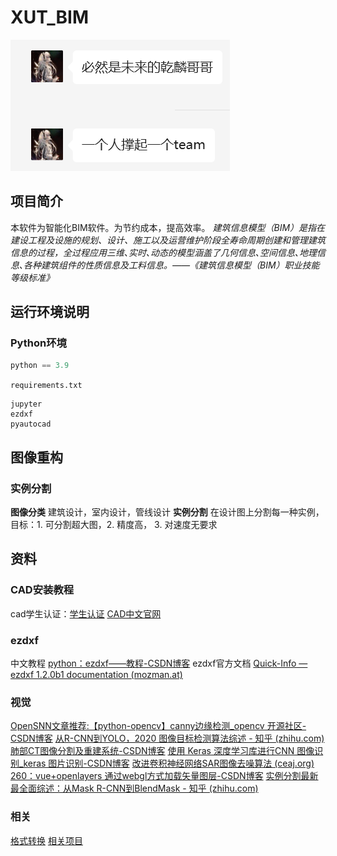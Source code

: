 # XUT_BIM
![image](/图片库/5d1ff55687d61f2ec3fdc3fd971449d.png)
## 项目简介
本软件为智能化BIM软件。为节约成本，提高效率。
*建筑信息模型（BIM）是指在建设工程及设施的规划、设计、施工以及运营维护阶段全寿命周期创建和管理建筑信息的过程，全过程应用三维､实时､动态的模型涵盖了几何信息､空间信息､地理信息､各种建筑组件的性质信息及工料信息。——《建筑信息模型（BIM）职业技能等级标准》*

## 运行环境说明
### Python环境
```python 
python == 3.9
```
`requirements.txt`
```text
jupyter
ezdxf
pyautocad
```

## 图像重构
### 实例分割
**图像分类** 建筑设计，室内设计，管线设计
**实例分割** 在设计图上分割每一种实例，目标：1. 可分割超大图，2. 精度高， 3. 对速度无要求

## 资料
### CAD安装教程
cad学生认证：[学生认证](https://zhuanlan.zhihu.com/p/341446584)
[CAD中文官网](https://www.autodesk.com.cn/)
### ezdxf
中文教程 [python：ezdxf——教程-CSDN博客](https://blog.csdn.net/weixin_44374471/article/details/106974561)
ezdxf官方文档 [Quick-Info — ezdxf 1.2.0b1 documentation (mozman.at)](https://ezdxf.mozman.at/docs/)

### 视觉
[OpenSNN文章推荐:【python-opencv】canny边缘检测_opencv 开源社区-CSDN博客](https://blog.csdn.net/snngrow/article/details/131728827)
[从R-CNN到YOLO，2020 图像目标检测算法综述 - 知乎 (zhihu.com)](https://zhuanlan.zhihu.com/p/268566357)
[肺部CT图像分割及重建系统-CSDN博客](https://blog.csdn.net/H_SWhite/article/details/86006886)
[使用 Keras 深度学习库进行CNN 图像识别_keras 图片识别-CSDN博客](https://blog.csdn.net/m0_59596937/article/details/128789102)
[改进卷积神经网络SAR图像去噪算法 (ceaj.org)](http://cea.ceaj.org/CN/abstract/abstract38872.shtml#:~:text=%E6%91%98%E8%A6%81%EF%BC%9A%20%E5%90%88%E6%88%90%E5%AD%94%E5%BE%84%E9%9B%B7%E8%BE%BE%EF%BC%88SAR%EF%BC%89%E9%80%9A%E5%B8%B8%E4%BC%9A%E8%A2%AB%E4%B8%80%E7%A7%8D%E7%A7%B0%E4%B8%BA%E6%95%A3%E6%96%91%E7%9A%84%E4%B9%98%E6%80%A7%E5%99%AA%E5%A3%B0%E5%B9%B2%E6%89%B0%EF%BC%8C%E8%BF%99%E4%BD%BF%E5%BE%97%E5%9B%BE%E5%83%8F%E7%9A%84%E8%A7%A3%E9%87%8A%E5%8F%98%E5%BE%97%E5%9B%B0%E9%9A%BE%E3%80%82,%E4%B8%BA%E8%A7%A3%E5%86%B3%E8%BF%99%E4%B8%80%E9%97%AE%E9%A2%98%EF%BC%8C%E6%8F%90%E5%87%BA%E4%B8%80%E7%A7%8D%E6%94%B9%E8%BF%9B%E5%8D%B7%E7%A7%AF%E7%A5%9E%E7%BB%8F%E7%BD%91%E7%BB%9CSAR%E5%9B%BE%E5%83%8F%E5%8E%BB%E5%99%AA%E6%96%B9%E6%B3%95%E3%80%82%20%E5%AF%B9%E5%9B%BE%E5%83%8F%E8%BF%9B%E8%A1%8C%E4%B8%8B%E9%87%87%E6%A0%B7%E5%86%8D%E5%AF%B9%E4%B8%8B%E9%87%87%E6%A0%B7%E5%AD%90%E5%9B%BE%E5%83%8F%E8%BF%9B%E8%A1%8C%E5%8D%B7%E7%A7%AF%E6%8F%90%E5%8F%96%E7%89%B9%E5%BE%81%EF%BC%8C%E8%BF%99%E5%8F%AF%E4%BB%A5%E6%9C%89%E6%95%88%E6%89%A9%E5%A4%A7%E6%84%9F%E5%8F%97%E9%87%8E%E6%8F%90%E9%AB%98%E5%8E%BB%E5%99%AA%E6%95%88%E7%8E%87%EF%BC%9B%E4%B8%BA%E4%BA%86%E5%87%8F%E5%B0%91%E6%A2%AF%E5%BA%A6%E6%B6%88%E5%A4%B1%E9%97%AE%E9%A2%98%E5%92%8C%E6%8F%90%E9%AB%98%E6%A8%A1%E5%9E%8B%E5%8E%BB%E5%99%AA%E6%80%A7%E8%83%BD%EF%BC%8C%E7%BD%91%E7%BB%9C%E5%8F%88%E5%BC%95%E5%85%A5%E4%BA%86%E8%B7%B3%E8%B7%83%E8%BF%9E%E6%8E%A5%E5%92%8C%E6%AE%8B%E5%B7%AE%E5%AD%A6%E4%B9%A0%E7%AD%96%E7%95%A5%EF%BC%9B%E5%88%A9%E7%94%A8%E4%BB%BF%E7%9C%9F%E5%92%8C%E5%AE%9E%E6%B5%8B%E6%95%B0%E6%8D%AE%E5%AF%B9%E7%BD%91%E7%BB%9C%E8%BF%9B%E8%A1%8C%E6%B5%8B%E8%AF%95%E4%B8%8E%E8%AF%84%E4%BC%B0%EF%BC%8C%E5%AE%9E%E9%AA%8C%E7%BB%93%E6%9E%9C%E8%A1%A8%E6%98%8E%E6%8F%90%E5%87%BA%E7%9A%84%E6%96%B9%E6%B3%95%E5%85%B7%E6%9C%89%E8%89%AF%E5%A5%BD%E7%9A%84%E5%8E%BB%E5%99%AA%E6%95%88%E6%9E%9C%E5%92%8C%E8%BE%83%E9%AB%98%E7%9A%84%E8%AE%A1%E7%AE%97%E6%95%88%E7%8E%87%EF%BC%8C%E5%AF%B9%E6%AF%94%E5%85%B6%E4%BB%96%E5%8E%BB%E5%99%AA%E6%96%B9%E6%B3%95%EF%BC%8C%E8%AF%A5%E6%96%B9%E6%B3%95%E4%B8%8D%E4%BB%85%E5%8E%BB%E5%99%AA%E6%95%88%E6%9E%9C%E5%A5%BD%EF%BC%8C%E8%80%8C%E4%B8%94%E6%95%88%E7%8E%87%E6%9B%B4%E9%AB%98%E3%80%82)
[260：vue+openlayers 通过webgl方式加载矢量图层-CSDN博客](https://blog.csdn.net/cuclife/article/details/135838593)
[实例分割最新最全面综述：从Mask R-CNN到BlendMask - 知乎 (zhihu.com)](https://zhuanlan.zhihu.com/p/110132002)

### 相关
[格式转换](/笔记/格式转换.md)
[相关项目](/笔记/相关项目.md)
